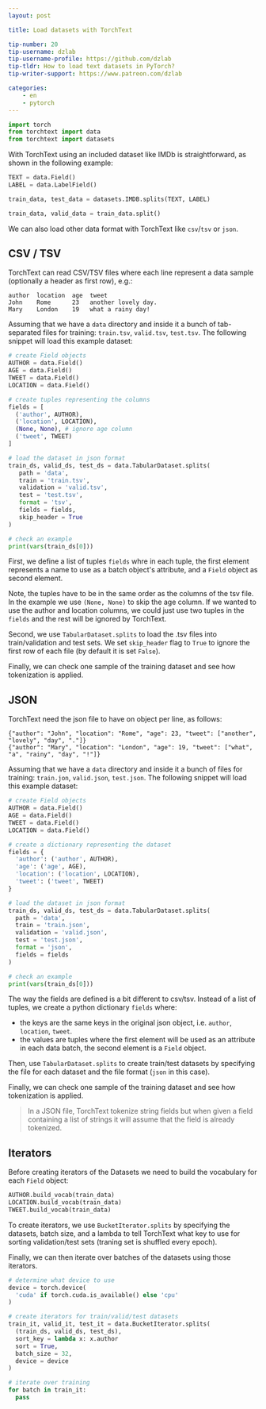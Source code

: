 ```yaml
---
layout: post

title: Load datasets with TorchText

tip-number: 20
tip-username: dzlab
tip-username-profile: https://github.com/dzlab
tip-tldr: How to load text datasets in PyTorch?
tip-writer-support: https://www.patreon.com/dzlab

categories:
    - en
    - pytorch
---
```


```python
import torch
from torchtext import data
from torchtext import datasets
```

With TorchText using an included dataset like IMDb is straightforward, as shown  in the following example:
```python
TEXT = data.Field()
LABEL = data.LabelField()

train_data, test_data = datasets.IMDB.splits(TEXT, LABEL)

train_data, valid_data = train_data.split()
```
We can also load other data format with TorchText like `csv`/`tsv` or `json`.

## CSV / TSV
TorchText can read CSV/TSV files where each line represent a data sample (optionally a header as first row), e.g.:
```
author  location  age  tweet
John    Rome      23   another lovely day.
Mary    London    19   what a rainy day!
```

Assuming that we have a `data` directory and inside it a bunch of tab-separated files for training: `train.tsv`, `valid.tsv`, `test.tsv`. The following snippet will load this example dataset:

```python
# create Field objects
AUTHOR = data.Field()
AGE = data.Field()
TWEET = data.Field()
LOCATION = data.Field()

# create tuples representing the columns
fields = [
  ('author', AUTHOR),
  ('location', LOCATION),
  (None, None), # ignore age column
  ('tweet', TWEET)
]

# load the dataset in json format
train_ds, valid_ds, test_ds = data.TabularDataset.splits(
   path = 'data',
   train = 'train.tsv',
   validation = 'valid.tsv',
   test = 'test.tsv',
   format = 'tsv',
   fields = fields,
   skip_header = True
)

# check an example
print(vars(train_ds[0]))
```

First, we define a list of tuples `fields` whre in each tuple, the first element represents a name to use as a batch object's attribute, and a `Field` object as second element.

Note, the tuples have to be in the same order as the columns of the tsv file. In the example we use  `(None, None)` to skip the age column. If we wanted to use the author and location columns, we could just use two tuples in the `fields` and the rest will be ignored by TorchText.

Second, we use `TabularDataset.splits` to load the .tsv files into train/validation and test sets. We set `skip_header` flag to `True` to ignore the first row of each file (by default it is set `False`).

Finally, we can check one sample of the training dataset and see how tokenization is applied.

## JSON
TorchText need the json file to have on object per line, as follows:
```
{"author": "John", "location": "Rome", "age": 23, "tweet": ["another", "lovely", "day", "."]}
{"author": "Mary", "location": "London", "age": 19, "tweet": ["what", "a", "rainy", "day", "!"]}
```

Assuming that we have a `data` directory and inside it a bunch of files for training: `train.jon`, `valid.json`, `test.json`. The following snippet will load this example dataset:

```python
# create Field objects
AUTHOR = data.Field()
AGE = data.Field()
TWEET = data.Field()
LOCATION = data.Field()

# create a dictionary representing the dataset
fields = {
  'author': ('author', AUTHOR),
  'age': ('age', AGE),
  'location': ('location', LOCATION),
  'tweet': ('tweet', TWEET)
}

# load the dataset in json format
train_ds, valid_ds, test_ds = data.TabularDataset.splits(
  path = 'data',
  train = 'train.json',
  validation = 'valid.json',
  test = 'test.json',
  format = 'json',
  fields = fields
)

# check an example
print(vars(train_ds[0]))
```
The way the fields are defined is a bit different to csv/tsv. Instead of a list of tuples, we create a python dictionary `fields` where:
* the keys are the same keys in the original json object, i.e. `author`, `location`, `tweet`.
* the values are tuples where the first element will be used as an attribute in each data batch, the second element is a `Field` object.

Then, use `TabularDataset.splits` to create train/test datasets by specifying the file for each dataset and the file format (`json` in  this case).


Finally, we can check one sample of the training dataset and see how tokenization is applied.

> In a JSON file, TorchText tokenize string fields but when given a field containing a list of strings it will assume that the field is already tokenized.

## Iterators
Before creating iterators of the Datasets we need to build the vocabulary for each `Field`  object:
```python
AUTHOR.build_vocab(train_data)
LOCATION.build_vocab(train_data)
TWEET.build_vocab(train_data)
```

To create iterators, we use `BucketIterator.splits` by specifying the datasets, batch size, and a lambda to tell TorchText what key to use for sorting validation/test sets (traning set is shuffled every epoch).

Finally, we can then iterate over batches of the datasets using those iterators.

```python
# determine what device to use
device = torch.device(
  'cuda' if torch.cuda.is_available() else 'cpu'
)

# create iterators for train/valid/test datasets
train_it, valid_it, test_it = data.BucketIterator.splits(
  (train_ds, valid_ds, test_ds),
  sort_key = lambda x: x.author
  sort = True,
  batch_size = 32,
  device = device
)

# iterate over training
for batch in train_it:
  pass
```